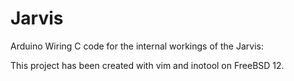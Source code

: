 # Jarvis

Arduino Wiring C code for the internal workings of the Jarvis:

This project has been created with vim and inotool on FreeBSD 12.
